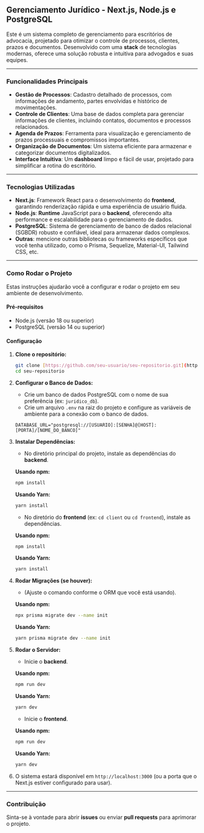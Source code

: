 ## Gerenciamento Jurídico - Next.js, Node.js e PostgreSQL

Este é um sistema completo de gerenciamento para escritórios de advocacia, projetado para otimizar o controle de processos, clientes, prazos e documentos. Desenvolvido com uma **stack** de tecnologias modernas, oferece uma solução robusta e intuitiva para advogados e suas equipes.

---

### Funcionalidades Principais

* **Gestão de Processos**: Cadastro detalhado de processos, com informações de andamento, partes envolvidas e histórico de movimentações.
* **Controle de Clientes**: Uma base de dados completa para gerenciar informações de clientes, incluindo contatos, documentos e processos relacionados.
* **Agenda de Prazos**: Ferramenta para visualização e gerenciamento de prazos processuais e compromissos importantes.
* **Organização de Documentos**: Um sistema eficiente para armazenar e categorizar documentos digitalizados.
* **Interface Intuitiva**: Um **dashboard** limpo e fácil de usar, projetado para simplificar a rotina do escritório.

---

### Tecnologias Utilizadas

* **Next.js**: Framework React para o desenvolvimento do **frontend**, garantindo renderização rápida e uma experiência de usuário fluida.
* **Node.js**: **Runtime** JavaScript para o **backend**, oferecendo alta performance e escalabilidade para o gerenciamento de dados.
* **PostgreSQL**: Sistema de gerenciamento de banco de dados relacional (SGBDR) robusto e confiável, ideal para armazenar dados complexos.
* **Outras**: mencione outras bibliotecas ou frameworks específicos que você tenha utilizado, como o Prisma, Sequelize, Material-UI, Tailwind CSS, etc.

---

### Como Rodar o Projeto

Estas instruções ajudarão você a configurar e rodar o projeto em seu ambiente de desenvolvimento.

#### Pré-requisitos

* Node.js (versão 18 ou superior)
* PostgreSQL (versão 14 ou superior)

#### Configuração

1.  **Clone o repositório:**

    ```bash
    git clone [https://github.com/seu-usuario/seu-repositorio.git](https://github.com/seu-usuario/seu-repositorio.git)
    cd seu-repositorio
    ```

2.  **Configurar o Banco de Dados:**
    * Crie um banco de dados PostgreSQL com o nome de sua preferência (ex: `juridico_db`).
    * Crie um arquivo `.env` na raiz do projeto e configure as variáveis de ambiente para a conexão com o banco de dados.

    ```env
    DATABASE_URL="postgresql://[USUARIO]:[SENHA]@[HOST]:[PORTA]/[NOME_DO_BANCO]"
    ```

3.  **Instalar Dependências:**
    * No diretório principal do projeto, instale as dependências do **backend**.

    **Usando npm:**
    ```bash
    npm install
    ```
    **Usando Yarn:**
    ```bash
    yarn install
    ```

    * No diretório do **frontend** (ex: `cd client` ou `cd frontend`), instale as dependências.

    **Usando npm:**
    ```bash
    npm install
    ```
    **Usando Yarn:**
    ```bash
    yarn install
    ```

4.  **Rodar Migrações (se houver):**
    * (Ajuste o comando conforme o ORM que você está usando).

    **Usando npm:**
    ```bash
    npx prisma migrate dev --name init
    ```
    **Usando Yarn:**
    ```bash
    yarn prisma migrate dev --name init
    ```

5.  **Rodar o Servidor:**
    * Inicie o **backend**.

    **Usando npm:**
    ```bash
    npm run dev
    ```
    **Usando Yarn:**
    ```bash
    yarn dev
    ```

    * Inicie o **frontend**.

    **Usando npm:**
    ```bash
    npm run dev
    ```
    **Usando Yarn:**
    ```bash
    yarn dev
    ```

6.  O sistema estará disponível em `http://localhost:3000` (ou a porta que o Next.js estiver configurado para usar).

---

### Contribuição

Sinta-se à vontade para abrir **issues** ou enviar **pull requests** para aprimorar o projeto.
